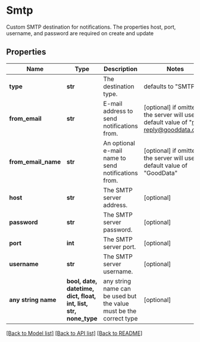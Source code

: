 # Smtp

Custom SMTP destination for notifications. The properties host, port, username, and password are required on create and update

## Properties
Name | Type | Description | Notes
------------ | ------------- | ------------- | -------------
**type** | **str** | The destination type. | defaults to "SMTP"
**from_email** | **str** | E-mail address to send notifications from. | [optional]  if omitted the server will use the default value of "no-reply@gooddata.com"
**from_email_name** | **str** | An optional e-mail name to send notifications from. | [optional]  if omitted the server will use the default value of "GoodData"
**host** | **str** | The SMTP server address. | [optional] 
**password** | **str** | The SMTP server password. | [optional] 
**port** | **int** | The SMTP server port. | [optional] 
**username** | **str** | The SMTP server username. | [optional] 
**any string name** | **bool, date, datetime, dict, float, int, list, str, none_type** | any string name can be used but the value must be the correct type | [optional]

[[Back to Model list]](../README.md#documentation-for-models) [[Back to API list]](../README.md#documentation-for-api-endpoints) [[Back to README]](../README.md)


